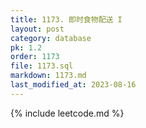 ```yaml
---
title: 1173. 即时食物配送 I
layout: post
category: database
pk: 1.2
order: 1173
file: 1173.sql
markdown: 1173.md
last_modified_at: 2023-08-16
---
```


{% include leetcode.md %}
